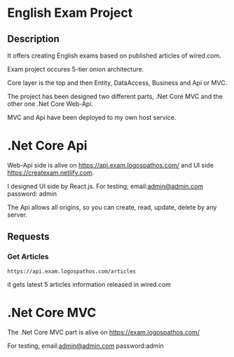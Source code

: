 
# English Exam Project

## Description

It offers creating English exams based on published articles of wired.com.

Exam project occures 5-tier onion architecture. 

Core layer is the top and then Entity, DataAccess, Business and Api or MVC.

The project has been designed two different parts, .Net Core MVC and the other one .Net Core Web-Api.

MVC and Api have been deployed to my own host service.

# .Net Core Api
Web-Api side is alive on https://api.exam.logospathos.com/ and UI side https://createxam.netlify.com. 

I designed UI side by React.js. For testing; email:admin@admin.com password: admin

The Api allows all origins, so you can create, read, update, delete by any server.

## Requests
### Get Articles

`https://api.exam.logospathos.com/articles`

it gets latest 5 articles information released in wired.com


##

# .Net Core MVC

The .Net Core MVC part is alive on https://exam.logospathos.com/

For testing, email:admin@admin.com password:admin

